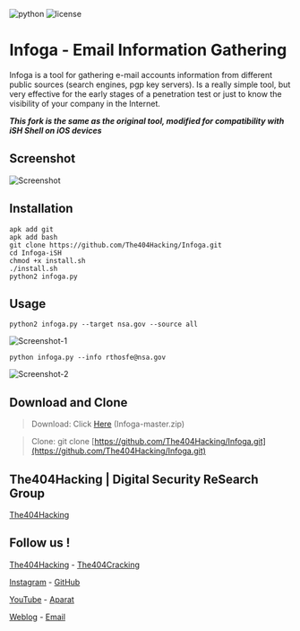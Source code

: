 ![python](https://img.shields.io/badge/python-2.7-brightgreen.svg) ![license](https://img.shields.io/badge/license-GPL-brightgreen.svg)
# Infoga - Email Information Gathering
Infoga is a tool for gathering e-mail accounts information from different public sources (search engines, pgp key servers). Is a really simple tool, but very effective for the early stages of a penetration test or just to know the visibility of your company in the Internet. 

***This fork is the same as the original tool, modified for compatibility with iSH Shell on iOS devices***

## Screenshot
![Screenshot](Screenshot.png?raw=ture "Screenshot")

## Installation
```
apk add git
apk add bash 
git clone https://github.com/The404Hacking/Infoga.git
cd Infoga-iSH
chmod +x install.sh
./install.sh
python2 infoga.py
```
## Usage
`python2 infoga.py --target nsa.gov --source all`

![Screenshot-1](Screenshot-1.png?raw=ture "Screenshot-1")

`python infoga.py --info rthosfe@nsa.gov`

![Screenshot-2](Screenshot-2.png?raw=ture "Screenshot-2")


## Download and Clone
> Download: Click [Here](https://github.com/The404Hacking/Infoga/archive/master.zip) (Infoga-master.zip)

> Clone: git clone [https://github.com/The404Hacking/Infoga.git](https://github.com/The404Hacking/Infoga.git)

## The404Hacking | Digital Security ReSearch Group
[The404Hacking](https://T.me/The404Hacking)

## Follow us !
[The404Hacking](https://T.me/The404Hacking) - [The404Cracking](https://T.me/The404Cracking)

[Instagram](https://instagram.com/The404Hacking) - [GitHub](https://github.com/The404Hacking)

[YouTube](http://yon.ir/youtube404) - [Aparat](http://www.aparat.com/The404Hacking)

[Weblog](http://the404hacking.blogsky.com) - [Email](mailto:The404Hacking.Team@Gmail.Com)
